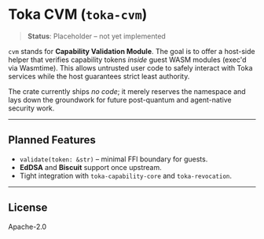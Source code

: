 # Toka CVM (`toka-cvm`)

> **Status**: Placeholder – not yet implemented

`cvm` stands for **Capability Validation Module**.  The goal is to offer a
host-side helper that verifies capability tokens *inside* guest WASM modules
(exec'd via Wasmtime).  This allows untrusted user code to safely interact
with Toka services while the host guarantees strict least authority.

The crate currently ships *no code*; it merely reserves the namespace and
lays down the groundwork for future post-quantum and agent-native security
work.

---

## Planned Features

* `validate(token: &str)` – minimal FFI boundary for guests.
* **EdDSA** and **Biscuit** support once upstream.
* Tight integration with `toka-capability-core` and `toka-revocation`.

---

## License

Apache-2.0